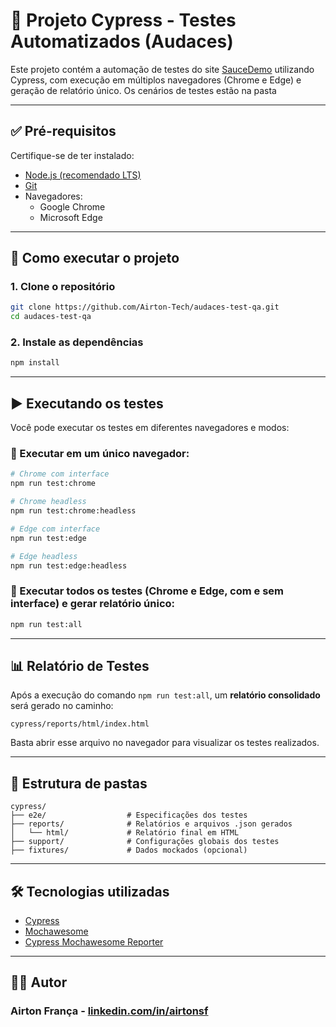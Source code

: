 # 🧪 Projeto Cypress - Testes Automatizados (Audaces)

Este projeto contém a automação de testes do site [SauceDemo](https://www.saucedemo.com) utilizando Cypress, com execução em múltiplos navegadores (Chrome e Edge) e geração de relatório único.
Os cenários de testes estão na pasta 

---

## ✅ Pré-requisitos

Certifique-se de ter instalado:

- [Node.js (recomendado LTS)](https://nodejs.org/)
- [Git](https://git-scm.com/)
- Navegadores:
  - Google Chrome
  - Microsoft Edge

---

## 🚀 Como executar o projeto

### 1. Clone o repositório

```bash
git clone https://github.com/Airton-Tech/audaces-test-qa.git
cd audaces-test-qa
```

### 2. Instale as dependências

```bash
npm install
```

---

## ▶️ Executando os testes

Você pode executar os testes em diferentes navegadores e modos:

### 🔹 Executar em um único navegador:

```bash
# Chrome com interface
npm run test:chrome

# Chrome headless
npm run test:chrome:headless

# Edge com interface
npm run test:edge

# Edge headless
npm run test:edge:headless
```

### 🔸 Executar todos os testes (Chrome e Edge, com e sem interface) e gerar relatório único:

```bash
npm run test:all
```

---

## 📊 Relatório de Testes

Após a execução do comando `npm run test:all`, um **relatório consolidado** será gerado no caminho:

```
cypress/reports/html/index.html
```

Basta abrir esse arquivo no navegador para visualizar os testes realizados.

---

## 📁 Estrutura de pastas

```
cypress/
├── e2e/                  # Especificações dos testes
├── reports/              # Relatórios e arquivos .json gerados
│   └── html/             # Relatório final em HTML
├── support/              # Configurações globais dos testes
├── fixtures/             # Dados mockados (opcional)
```

---

## 🛠️ Tecnologias utilizadas

- [Cypress](https://www.cypress.io/)
- [Mochawesome](https://github.com/adamgruber/mochawesome)
- [Cypress Mochawesome Reporter](https://github.com/LironEr/cypress-mochawesome-reporter)

---

## 👨‍💻 Autor

### Airton França  - [linkedin.com/in/airtonsf](https://www.linkedin.com/in/airtonsf)